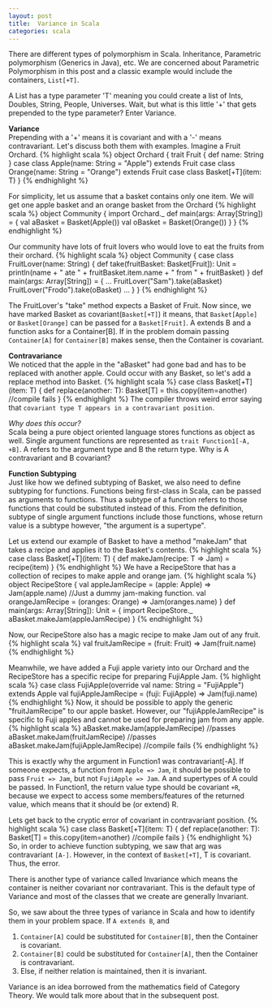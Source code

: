 ```yaml
---
layout: post
title:  Variance in Scala
categories: scala
---
```



There are different types of polymorphism in Scala. Inheritance, Parametric polymorphism (Generics in Java), etc.
We are concerned about Parametric Polymorphism in this post and a classic example would include the containers, `List[+T]`.

A List has a type parameter 'T' meaning you could create a list of Ints, Doubles, String, People, Universes.
Wait, but what is this little '+' that gets prepended to the type parameter? Enter Variance.

**Variance**  
Prepending with a '+' means it is covariant and with a '-' means contravariant.
Let's discuss both them with examples.
Imagine a Fruit Orchard.
{% highlight scala %}
object Orchard {
  trait Fruit {
    def name: String
  }
  case class Apple(name: String = "Apple") extends Fruit
  case class Orange(name: String = "Orange") extends Fruit
  case class Basket[+T](item: T)
}
{% endhighlight %}

For simplicity, let us assume that a basket contains only one item.
We will get one apple basket and an orange basket from the Orchard
{% highlight scala %}
object Community {
  import  Orchard._
  def main(args: Array[String]) = {
    val aBasket = Basket(Apple())
    val oBasket = Basket(Orange())
  }
}
{% endhighlight %}

Our community have lots of fruit lovers who would love to eat the fruits from their orchard.
{% highlight scala %}
object Community {
  case class FruitLover(name: String) {
    def take(fruitBasket: Basket[Fruit]): Unit = println(name + " ate " + fruitBasket.item.name + " from " + fruitBasket)
  }
  def main(args: Array[String]) = {
    ...
    FruitLover("Sam").take(aBasket)
    FruitLover("Frodo").take(oBasket)
    ...
  }
}
{% endhighlight %}

The FruitLover's "take" method expects a Basket of Fruit. Now since, we have marked Basket as covariant(`Basket[+T]`) it means, that
`Basket[Apple]` or `Basket[Orange]` can be passed for a `Basket[Fruit]`.
A extends B and a function asks for a Container[B]. If in the problem domain passing `Container[A]` for `Container[B]` makes sense, then the Container is covariant.

**Contravariance**  
We noticed that the apple in the "aBasket" had gone bad and has to be replaced with another apple. Could occur with any Basket, so let's add a replace method into Basket.
{% highlight scala %}
case class Basket[+T](item: T) {
  def replace(another: T): Basket[T] = this.copy(item=another) //compile fails
}
{% endhighlight %}
The compiler throws weird error saying that `covariant type T appears in a contravariant position`.

*Why does this occur?*  
Scala being a pure object oriented language stores functions as object as well. Single argument functions are represented as `trait Function1[-A, +B]`.
A refers to the argument type and B the return type. Why is A contravariant and B covariant?

**Function Subtyping**  
Just like how we defined subtyping of Basket, we also need to define subtyping for functions.
Functions being first-class in Scala, can be passed as arguments to functions. Thus a subtype of a function refers to those functions
that could be substituted instead of this. From the definition, subtype of single argument functions include those functions,
whose return value is a subtype however, "the argument is a supertype".

Let us extend our example of Basket to have a method "makeJam" that takes a recipe and applies it to the Basket's contents.
{% highlight scala %}
case class Basket[+T](item: T) {
  def makeJam(recipe: T => Jam) = recipe(item)
}
{% endhighlight %}
We have a RecipeStore that has a collection of recipes to make apple and orange jam.
{% highlight scala %}
object RecipeStore {
  val appleJamRecipe = (apple: Apple) => Jam(apple.name) //Just a dummy jam-making function.
  val orangeJamRecipe = (oranges: Orange) => Jam(oranges.name)
}
def main(args: Array[String]): Unit = {
  import RecipeStore._
  aBasket.makeJam(appleJamRecipe)
}
{% endhighlight %}

Now, our RecipeStore also has a magic recipe to make Jam out of any fruit.
{% highlight scala %}
val fruitJamRecipe = (fruit: Fruit) => Jam(fruit.name)
{% endhighlight %}

Meanwhile, we have added a Fuji apple variety into our Orchard and the RecipeStore has a specific recipe for preparing FujiApple Jam.
{% highlight scala %}
case class FujiApple(override val name: String = "FujiApple") extends Apple
val fujiAppleJamRecipe = (fuji: FujiApple) => Jam(fuji.name)
{% endhighlight %}
Now, it should be possible to apply the generic "fruitJamRecipe" to our apple basket. However, our "fujiAppleJamRecipe" is specific to Fuji apples and cannot be used
for preparing jam from any apple.
{% highlight scala %}
aBasket.makeJam(appleJamRecipe) //passes
aBasket.makeJam(fruitJamRecipe) //passes
aBasket.makeJam(fujiAppleJamRecipe) //compile fails
{% endhighlight %}

This is exactly why the argument in Function1 was contravariant[-A]. If someone expects, a function from `Apple => Jam`, it should be possible to pass `Fruit => Jam`, but not `FujiApple => Jam`. A and supertypes of A could be passed.
In Function1, the return value type should be covariant `+R`, because we expect to access some members/features of the returned value, which means that it should be (or extend) R.

Lets get back to the cryptic error of covariant in contravariant position.
{% highlight scala %}
case class Basket[+T](item: T) {
  def replace(another: T): Basket[T] = this.copy(item=another) //compile fails
}
{% endhighlight %}
So, in order to achieve function subtyping, we saw that arg was contravariant `[A-]`.
However, in the context of `Basket[+T]`, T is covariant. Thus, the error.

There is another type of variance called Invariance which means the container is neither covariant nor contravariant.
This is the default type of Variance and most of the classes that we create are generally Invariant.

So, we saw about the three types of variance in Scala and how to identify them in your problem space.
If `A extends B`, and  
1. `Container[A]` could be substituted for `Container[B]`, then the Container is covariant.  
2. `Container[B]` could be substituted for `Container[A]`,  then the Container is contravariant.  
3. Else, if neither relation is maintained, then it is invariant.  

Variance is an idea borrowed from the mathematics field of Category Theory.
We would talk more about that in the subsequent post.
